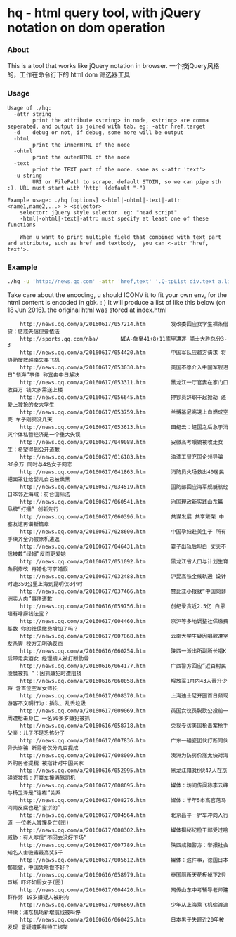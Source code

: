 # hq - html query tool, with jQuery notation on dom operation

### About
This is a tool that works like jQuery notation in browser.
一个按jQuery风格的，工作在命令行下的 html dom 筛选器工具

### Usage
```
Usage of ./hq:
  -attr string
        print the attribute <string> in node, <string> are comma seperated, and output is joined with tab. eg: -attr href,target
  -d    debug or not, if debug, some more will be output
  -html
        print the innerHTML of the node
  -ohtml
        print the outerHTML of the node
  -text
        print the TEXT part of the node. same as <-attr 'text'>
  -u string
        URI or FilePath to scrape. default STDIN, so we can pipe sth :). URL must start with 'http' (default "-")

Example usage: ./hq [options] <-html|-ohtml|-text|-attr <name1,name2,...> > <selector>
    selector: jQuery style selector. eg: "head script"
    -html|-ohtml|-text|-attr: must specify at least one of these functions

    When u want to print multiple field that combined with text part and attribute, such as href and textbody,  you can <-attr 'href, text'>.
```

### Example

```bash
./hq -u 'http://news.qq.com' -attr 'href,text' '.Q-tpList div.text a.linkto'  |iconv -f gbk -t utf8
```
Take care about the encoding, u should ICONV it to fit your own env, for the html content is encoded in gbk. : )
It will produce a list of like this below (on 18 Jun 2016). the original html was stored at index.html

        http://news.qq.com/a/20160617/057214.htm        发改委回应女学生裸条借贷：惩戒失信但要依法
        http://sports.qq.com/nba/       NBA-詹皇41+8+11库里遭逐 骑士大胜总分3-3
        http://news.qq.com/a/20160617/054420.htm        中国军队应越方请求 将协助搜救越南失事飞机
        http://news.qq.com/a/20160617/053030.htm        美国不愿介入中国军舰进日“领海”事件 称宜由中日解决
        http://news.qq.com/a/20160617/053311.htm        黑龙江一厅官妻在家门口收百万 钱太多需送上楼
        http://news.qq.com/a/20160617/056645.htm        押钞员辞职干起抢劫 还爱上被抢的女大学生
        http://news.qq.com/a/20160617/053759.htm        兰博基尼高速上自燃成空壳 车子刚买没几天
        http://news.qq.com/a/20160617/053613.htm        田纪云：建国之后急于消灭个体私营经济是一个重大失误
        http://news.qq.com/a/20160617/049088.htm        安徽高考眼镜被收走女生：希望得到公开道歉
        http://news.qq.com/a/20160617/016183.htm        油漆工冒充国企领导骗80余万 同时与4名女子网恋
        http://news.qq.com/a/20160617/041863.htm        消防员火场救出40居民 把面罩让给婴儿自己被熏黑
        http://news.qq.com/a/20160617/034519.htm        国防部回应海军舰艇航经日本邻近海域：符合国际法
        http://news.qq.com/a/20160617/060541.htm        治国理政新实践山东篇 品牌“打擂” 创新先行
        http://news.qq.com/a/20160617/060396.htm        共谋发展 共享繁荣 中塞友谊再谱新篇章
        http://news.qq.com/a/20160617/028600.htm        中国孕妇赴美生子 所有手续齐全仍被原机遣返
        http://news.qq.com/a/20160617/046431.htm        妻子出轨后坦白 丈夫不信被戴“绿帽”反而更爱她
        http://news.qq.com/a/20160617/051092.htm        黑龙江省人口与计划生育条例修改 再婚也可享婚假
        http://news.qq.com/a/20160617/032488.htm        沪昆高铁全线轨通 设计时速350公里上海到昆明仅8小时
        http://news.qq.com/a/20160617/037466.htm        赞比亚小报就“中国向非洲卖人肉”事件道歉
        http://news.qq.com/a/20160616/059756.htm        创纪录贪近2.5亿 白恩培有啥捞钱法宝？
        http://news.qq.com/a/20160617/004460.htm        京沪等多地调整社保缴费基数 你的社保缴费增加了吗？
        http://news.qq.com/a/20160617/007868.htm        云南大学生疑因唱歌遭室友杀害 校方无明确表态
        http://news.qq.com/a/20160616/060254.htm        陕西一派出所副所长唱K后带走卖酒女 经理接人被打断肋骨
        http://news.qq.com/a/20160616/064177.htm        广西警方回应“近百村民凌晨被抓 ”：因抓嫌犯时遭阻挠
        http://news.qq.com/a/20160616/060058.htm        解放军1月内43人晋升少将 含首位空军女师长
        http://news.qq.com/a/20160617/008370.htm        上海迪士尼开园首日频现游客不文明行为：插队、乱丢垃圾
        http://news.qq.com/a/20160617/009069.htm        英国女议员脱欧公投前一周遭枪击身亡 一名50多岁嫌犯被抓
        http://news.qq.com/a/20160616/058718.htm        央视专访美国枪击案枪手父亲：儿子不是恐怖分子
        http://news.qq.com/a/20160617/007836.htm        广东一碰瓷团伙打断同伙骨头诈骗 断骨者仅分几百提成
        http://news.qq.com/a/20160617/008009.htm        澳洲为防房价涨太快对海外购房者提税 被指针对中国买家
        http://news.qq.com/a/20160616/052995.htm        黑龙江籍3团伙47人在京碰瓷被抓：开豪车撞酒驾司机
        http://news.qq.com/a/20160617/008695.htm        媒体：坊间传闻称李云峰与杨卫泽是“连襟”关系
        http://news.qq.com/a/20160617/008276.htm        媒体：半年5市高官落马 河南反腐也是“蛮拼的”
        http://news.qq.com/a/20160617/004564.htm        北京昌平一铲车冲向人行道 一位老人被撞身亡(图)
        http://news.qq.com/a/20160617/008302.htm        媒体揭秘纪检干部受过啥威胁：有人写信“不回去没好下场”
        http://news.qq.com/a/20160617/007789.htm        陕西咸阳警方：举报社会知名人士吸毒最高奖5千
        http://news.qq.com/a/20160617/005612.htm        媒体：这件事，德国日本都能做，中国凭啥做不好？
        http://news.qq.com/a/20160616/058979.htm        泰国厕所天花板掉下2只巨蜥 吓坏如厕女子(图)
        http://news.qq.com/a/20160617/004420.htm        网传山东中考辅导老师建群作弊 19岁嫌疑人被刑拘
        http://news.qq.com/a/20160617/006669.htm        少年从上海乘飞机偷渡迪拜续：浦东机场新增航线被叫停
        http://news.qq.com/a/20160616/060425.htm        日本男子失踪近20年被发现 曾疑遭朝鲜特工绑架

